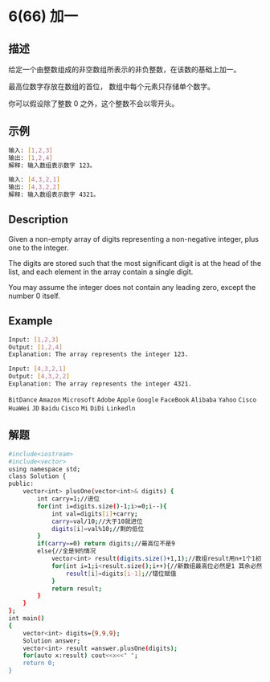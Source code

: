 # 6(66) 加一
## 描述
给定一个由整数组成的非空数组所表示的非负整数，在该数的基础上加一。

最高位数字存放在数组的首位， 数组中每个元素只存储单个数字。

你可以假设除了整数 0 之外，这个整数不会以零开头。
## 示例
```bash
输入: [1,2,3]
输出: [1,2,4]
解释: 输入数组表示数字 123。

输入: [4,3,2,1]
输出: [4,3,2,2]
解释: 输入数组表示数字 4321。
``` 

## Description
Given a non-empty array of digits representing a non-negative integer, plus one to the integer.

The digits are stored such that the most significant digit is at the head of the list, and each element in the array contain a single digit.

You may assume the integer does not contain any leading zero, except the number 0 itself.


## Example
```bash
Input: [1,2,3]
Output: [1,2,4]
Explanation: The array represents the integer 123.

Input: [4,3,2,1]
Output: [4,3,2,2]
Explanation: The array represents the integer 4321.

```
`BitDance` `Amazon` `Microsoft` `Adobe` `Apple` `Google` `FaceBook` `Alibaba` `Yahoo` `Cisco` `HuaWei` `JD` `Baidu` `Cisco` `Mi` `DiDi` `Linkedln`
## 解题

```bash
#include<iostream>
#include<vector>
using namespace std;
class Solution {
public:
    vector<int> plusOne(vector<int>& digits) {
        int carry=1;//进位
        for(int i=digits.size()-1;i>=0;i--){
            int val=digits[i]+carry;
            carry=val/10;//大于10就进位
            digits[i]=val%10;//剩的低位
        }
        if(carry==0) return digits;//最高位不是9 
        else{//全是9的情况 
            vector<int> result(digits.size()+1,1);//数组result用n+1个1初始化 
            for(int i=1;i<result.size();i++){//新数组最高位必然是1 其余必然是0
                result[i]=digits[i-1];//错位赋值
            }
            return result;
        }
    }
};
int main()
{
    vector<int> digits={9,9,9};
    Solution answer;
    vector<int> result =answer.plusOne(digits);
    for(auto x:result) cout<<x<<" ";
    return 0;
}

```